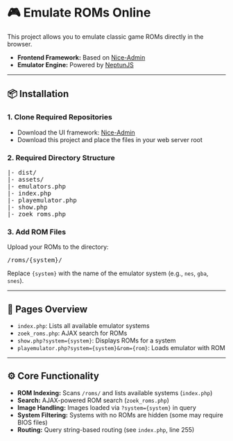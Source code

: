 <h1>🎮 Emulate ROMs Online</h1>

<p>This project allows you to emulate classic game ROMs directly in the browser.</p>

<ul>
  <li><strong>Frontend Framework:</strong> Based on <a href="https://github.com/hacktheme/Nice-Admin">Nice-Admin</a></li>
  <li><strong>Emulator Engine:</strong> Powered by <a href="https://neptunjs.xyz/doc.html">NeptunJS</a></li>
</ul>

<hr>

<h2>📦 Installation</h2>

<h3>1. Clone Required Repositories</h3>
<ul>
  <li>Download the UI framework: <a href="https://github.com/hacktheme/Nice-Admin">Nice-Admin</a></li>
  <li>Download this project and place the files in your web server root</li>
</ul>

<h3>2. Required Directory Structure</h3>

<pre>
|- dist/
|- assets/
|- emulators.php
|- index.php
|- playemulator.php
|- show.php
|- zoek_roms.php
</pre>

<h3>3. Add ROM Files</h3>
<p>Upload your ROMs to the directory:</p>
<pre>/roms/{system}/</pre>
<p>Replace <code>{system}</code> with the name of the emulator system (e.g., <code>nes</code>, <code>gba</code>, <code>snes</code>).</p>

<hr>

<h2>📄 Pages Overview</h2>

<ul>
  <li><code>index.php</code>: Lists all available emulator systems</li>
  <li><code>zoek_roms.php</code>: AJAX search for ROMs</li>
  <li><code>show.php?system={system}</code>: Displays ROMs for a system</li>
  <li><code>playemulator.php?system={system}&amp;rom={rom}</code>: Loads emulator with ROM</li>
</ul>

<hr>

<h2>⚙️ Core Functionality</h2>

<ul>
  <li><strong>ROM Indexing:</strong> Scans <code>/roms/</code> and lists available systems (<code>index.php</code>)</li>
  <li><strong>Search:</strong> AJAX-powered ROM search (<code>zoek_roms.php</code>)</li>
  <li><strong>Image Handling:</strong> Images loaded via <code>?system={system}</code> in query</li>
  <li><strong>System Filtering:</strong> Systems with no ROMs are hidden (some may require BIOS files)</li>
  <li><strong>Routing:</strong> Query string-based routing (see <code>index.php</code>, line 255)</li>
</ul>
